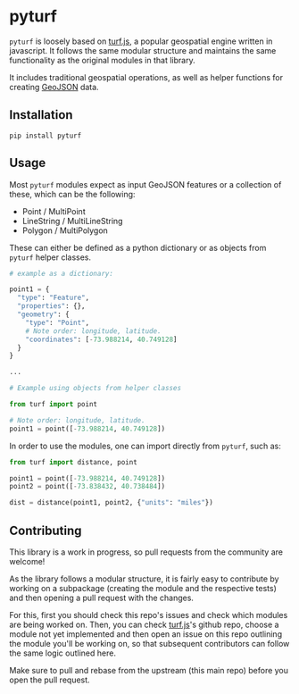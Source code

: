 # pyturf

`pyturf` is loosely based on [turf.js](https://github.com/Turfjs/turf), a popular geospatial engine 
written in javascript. It follows the same modular structure and maintains the same functionality as the original
modules in that library. 

It includes traditional geospatial operations, as well as helper functions for creating [GeoJSON](https://geojson.org/)
data. 

## Installation

`pip install pyturf`

## Usage

Most `pyturf` modules expect as input GeoJSON features or a collection of these, which can be the following:

- Point / MultiPoint
- LineString / MultiLineString
- Polygon / MultiPolygon

These can either be defined as a python dictionary or as objects from `pyturf` helper classes. 

```python
# example as a dictionary:

point1 = {
  "type": "Feature",
  "properties": {},
  "geometry": {
    "type": "Point",
    # Note order: longitude, latitude.
    "coordinates": [-73.988214, 40.749128] 
  }
}

...

# Example using objects from helper classes

from turf import point

# Note order: longitude, latitude.
point1 = point([-73.988214, 40.749128])

```

In order to use the modules, one can import directly from `pyturf`, such as:

```python
from turf import distance, point

point1 = point([-73.988214, 40.749128])
point2 = point([-73.838432, 40.738484])

dist = distance(point1, point2, {"units": "miles"})
```

## Contributing

This library is a work in progress, so pull requests from the community are welcome!

As the library follows a modular structure, it is fairly easy to contribute by working on a subpackage 
(creating the module and the respective tests) and then opening a pull request with the changes. 

For this, first you should check this repo's issues and check which modules are being worked on. Then, you can 
check [turf.js](https://github.com/Turfjs/turf)'s github repo, choose a module not yet implemented 
and then open an issue on this repo outlining the module you'll be working on, so that subsequent contributors can 
follow the same logic outlined here.

Make sure to pull and rebase from the upstream (this main repo) before you open the pull request.
 